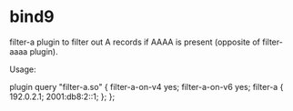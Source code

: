 # bind9
filter-a plugin to filter out A records if AAAA is present (opposite of filter-aaaa plugin).

Usage:

plugin query "filter-a.so" {
        filter-a-on-v4 yes;
        filter-a-on-v6 yes;
        filter-a { 192.0.2.1; 2001:db8:2::1; };
};
